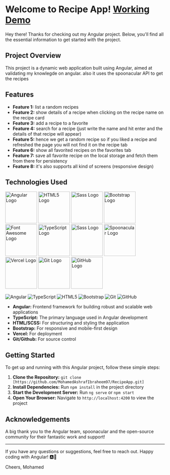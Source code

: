 # Welcome to Recipe App! [Working Demo](https://recipe-app-five-lime.vercel.app/recipes)

Hey there! Thanks for checking out my Angular project. Below, you'll find all the essential information to get started with the project.

## Project Overview
This project is a dynamic web application built using Angular, aimed at validating my knowlegde on angular. also it uses the spoonacular API to get the recipes

## Features
- **Feature 1:** list a random recipes
- **Feature 2:** show details of a recipe when clicking on the recipe name on the recipe card
- **Feature 3:** add a recipe to a favorite 
- **Feature 4:** search for a recipe (just write the name and hit enter and the details of that recipe will appear) 
- **Feature 5:** hence we get a random recipe so if you liked a recipe and refreshed the page you will not find it on the recipe tab
- **Feature 6:** show all favorited recipes on the favorites tab 
- **Feature 7:** save all favorite recipe on the local storage and fetch them from there for persistency
- **Feature 8:** it's also supports all kind of screens (responsive design)

## Technologies Used
<img src="https://angular.io/assets/images/logos/angular/angular.svg" alt="Angular Logo" width="100" height="100"> <img src="https://upload.wikimedia.org/wikipedia/commons/6/61/HTML5_logo_and_wordmark.svg" alt="HTML5 Logo" width="100" height="100"> <img src="https://sass-lang.com/assets/img/logos/logo-b6e1ef6e.svg" alt="Sass Logo" width="100" height="100"> <img src="https://upload.wikimedia.org/wikipedia/commons/thumb/b/b2/Bootstrap_logo.svg/1200px-Bootstrap_logo.svg.png" alt="Bootstrap Logo" width="100" height="100"> <img src="https://fontawesome.com/images/open-graph.png" alt="Font Awesome Logo" width="100" height="100"> <img src="https://upload.wikimedia.org/wikipedia/commons/4/4c/Typescript_logo_2022.svg" alt="TypeScript Logo" width="100" height="100"> <img src="https://www.sasscss.com/img/logos/logo-b6e1ef6e.svg" alt="Sass Logo" width="100" height="100"> <img src="https://spoonacular.com/images/spoonacular-logo-b.svg" alt="Spoonacular Logo" width="100" height="100"> <img src="https://www.vercel.com/logos/vercel.svg" alt="Vercel Logo" width="100" height="100"> <img src="https://git-scm.com/images/logos/downloads/Git-Icon-1788C.png" alt="Git Logo" width="100" height="100"> <img src="https://image.flaticon.com/icons/png/512/25/25231.png" alt="GitHub Logo" width="100" height="100">

![Angular](https://img.shields.io/badge/-Angular-red?style=flat-square&logo=angular)
![TypeScript](https://img.shields.io/badge/-TypeScript-black?style=flat-square&logo=typescript)
![HTML5](https://img.shields.io/badge/-HTML5-E34F26?style=flat-square&logo=html5&logoColor=white)
![Bootstrap](https://img.shields.io/badge/-Bootstrap-563D7C?style=flat-square&logo=bootstrap)
![Git](https://img.shields.io/badge/-Git-black?style=flat-square&logo=git)
![GitHub](https://img.shields.io/badge/-GitHub-181717?style=flat-square&logo=github)

- **Angular:** Frontend framework for building robust and scalable web applications
- **TypeScript:** The primary language used in Angular development
- **HTML/SCSS:** For structuring and styling the application
- **Bootstrap:** For responsive and mobile-first design
- **Vercel:** For deployment
- **Git/Github:** For source control

## Getting Started
To get up and running with this Angular project, follow these simple steps:

1. **Clone the Repository:** `git clone [https://github.com/MohamedAshrafIbraheem97/RecipeApp.git]`
2. **Install Dependencies:** Run `npm install` in the project directory
3. **Start the Development Server:** Run `ng serve` or `npm start`
4. **Open Your Browser:** Navigate to `http://localhost:4200` to view the project


## Acknowledgements
A big thank you to the Angular team, spoonacular and the open-source community for their fantastic work and support!

---

If you have any questions or suggestions, feel free to reach out. Happy coding with Angular! 🅰️🚀

Cheers,
Mohamed
